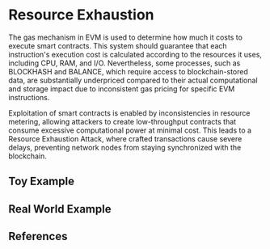 # Resource Exhaustion
The gas mechanism in EVM is used to determine how much it costs to execute smart contracts. This system should guarantee that each instruction's execution cost is calculated according to the resources it uses, including CPU, RAM, and I/O. Nevertheless, some processes, such as BLOCKHASH and BALANCE, which require access to blockchain-stored data, are substantially underpriced compared to their actual computational and storage impact due to inconsistent gas pricing for specific EVM instructions.  

Exploitation of smart contracts is enabled by inconsistencies in resource metering, allowing attackers to create low-throughput contracts that consume excessive computational power at minimal cost. This leads to a Resource Exhaustion Attack, where crafted transactions cause severe delays, preventing network nodes from staying synchronized with the blockchain. 

## Toy Example

## Real World Example

## References
